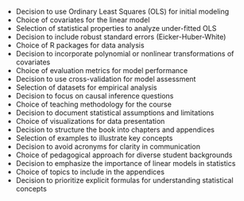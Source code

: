 - Decision to use Ordinary Least Squares (OLS) for initial modeling
- Choice of covariates for the linear model
- Selection of statistical properties to analyze under-fitted OLS
- Decision to include robust standard errors (Eicker-Huber-White)
- Choice of R packages for data analysis
- Decision to incorporate polynomial or nonlinear transformations of covariates
- Choice of evaluation metrics for model performance
- Decision to use cross-validation for model assessment
- Selection of datasets for empirical analysis
- Decision to focus on causal inference questions
- Choice of teaching methodology for the course
- Decision to document statistical assumptions and limitations
- Choice of visualizations for data presentation
- Decision to structure the book into chapters and appendices
- Selection of examples to illustrate key concepts
- Decision to avoid acronyms for clarity in communication
- Choice of pedagogical approach for diverse student backgrounds
- Decision to emphasize the importance of linear models in statistics
- Choice of topics to include in the appendices
- Decision to prioritize explicit formulas for understanding statistical concepts